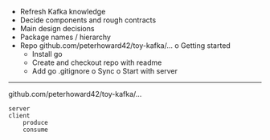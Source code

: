 *  Refresh Kafka knowledge
*  Decide components and rough contracts
*  Main design decisions
*  Package names / hierarchy
*  Repo github.com/peterhoward42/toy-kafka/...
o  Getting started
    *  Install go
    *  Create and checkout repo with readme
    *  Add go .gitignore
    o  Sync
    o  Start with server

------------------------------------------------------------------------------

github.com/peterhoward42/toy-kafka/...

    server
    client
        produce
        consume
